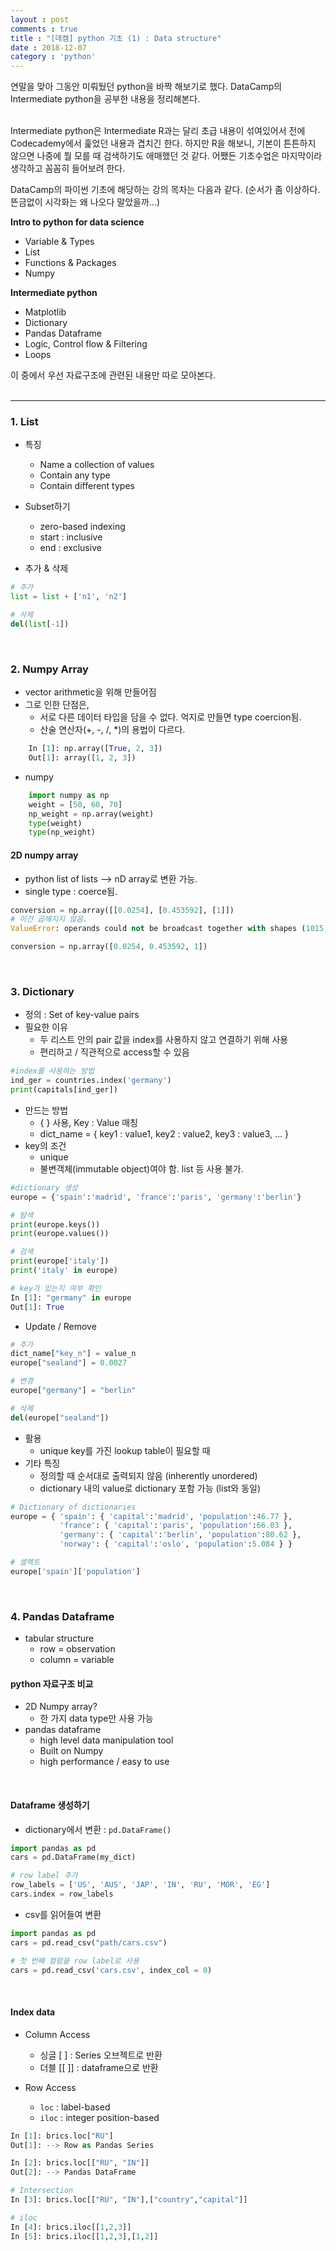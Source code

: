 ```yaml
---
layout : post
comments : true
title : "[데캠] python 기초 (1) : Data structure"
date : 2018-12-07
category : 'python'
---
```


연말을 맞아 그동안 미뤄뒀던 python을 바짝 해보기로 했다. DataCamp의 Intermediate python을 공부한 내용을 정리해본다.

<br>
Intermediate python은 Intermediate R과는 달리 초급 내용이 섞여있어서 전에 Codecademy에서 훑었던 내용과 겹치긴 한다. 하지만 R을 해보니, 기본이 튼튼하지 않으면 나중에 뭘 모를 때 검색하기도 애매했던 것 같다. 어쨌든 기초수업은 마지막이라 생각하고 꼼꼼히 들어보려 한다.

DataCamp의 파이썬 기초에 해당하는 강의 목차는 다음과 같다. (순서가 좀 이상하다. 뜬금없이 시각화는 왜 나오다 말았을까...)


**Intro to python for data science**

- Variable & Types
- List
- Functions & Packages
- Numpy

**Intermediate python**
- Matplotlib
- Dictionary
- Pandas Dataframe
- Logic, Control flow & Filtering
- Loops

이 중에서 우선 자료구조에 관련된 내용만 따로 모아본다.   
<br>

----

### 1. List
- 특징
  - Name a collection of values
  - Contain any type
  - Contain different types

- Subset하기
  - zero-based indexing
  - start : inclusive
  - end : exclusive

- 추가 & 삭제

```python
# 추가
list = list + ['n1', 'n2']

# 삭제
del(list[-1])
```


<br>

### 2. Numpy Array

- vector arithmetic을 위해 만들어짐
- 그로 인한 단점은,
    - 서로 다른 데이터 타입을 담을 수 없다. 억지로 만들면 type coercion됨.
    - 산술 연산자(+, -, /, \*)의 용법이 다르다.

```python
    In [1]: np.array([True, 2, 3])
    Out[1]: array([1, 2, 3])
```

- numpy
```python
    import numpy as np
    weight = [50, 60, 70]
    np_weight = np.array(weight)
    type(weight)
    type(np_weight)
```


#### 2D numpy array

- python list of lists —> nD array로 변환 가능.
- single type : coerce됨.

```python
conversion = np.array([[0.0254], [0.453592], [1]])
# 이건 곱해지지 않음.
ValueError: operands could not be broadcast together with shapes (1015,3) (3,1)

conversion = np.array([0.0254, 0.453592, 1])
```

<br>

### 3. Dictionary

- 정의 : Set of key-value pairs
- 필요한 이유
    - 두 리스트 안의 pair 값을 index를 사용하지 않고 연결하기 위해 사용
    - 편리하고 / 직관적으로 access할 수 있음

```python
#index를 사용하는 방법
ind_ger = countries.index('germany')
print(capitals[ind_ger])
```
- 만드는 방법
    - { } 사용, Key : Value 매칭
    - dict_name = { key1 : value1, key2 : value2, key3 : value3, ... }
- key의 조건
    - unique
    - 불변객체(immutable object)여야 함. list 등 사용 불가.

```python
#dictionary 생성
europe = {'spain':'madrid', 'france':'paris', 'germany':'berlin'}

# 탐색
print(europe.keys())
print(europe.values())

# 검색
print(europe['italy'])
print('italy' in europe)

# key가 있는지 여부 확인
In [1]: "germany" in europe
Out[1]: True
```

- Update / Remove


```python
# 추가
dict_name["key_n"] = value_n
europe["sealand"] = 0.0027

# 변경
europe["germany"] = "berlin"

# 삭제
del(europe["sealand"])
```


- 활용
    - unique key를 가진 lookup table이 필요할 때
- 기타 특징
    - 정의할 때 순서대로 출력되지 않음 (inherently unordered)
    - dictionary 내의 value로 dictionary 포함 가능 (list와 동일)

```python
# Dictionary of dictionaries
europe = { 'spain': { 'capital':'madrid', 'population':46.77 },
           'france': { 'capital':'paris', 'population':66.03 },
           'germany': { 'capital':'berlin', 'population':80.62 },
           'norway': { 'capital':'oslo', 'population':5.084 } }

# 셀렉트
europe['spain']['population']
```

<br>

### 4. Pandas Dataframe

- tabular structure
    - row = observation
    - column  = variable

#### python 자료구조 비교
- 2D Numpy array?
  - 한 가지 data type만 사용 가능
- pandas dataframe
  - high level data manipulation tool
  - Built on Numpy
  - high performance / easy to use

<br>

#### Dataframe 생성하기
- dictionary에서 변환 : `pd.DataFrame()`
```python
import pandas as pd
cars = pd.DataFrame(my_dict)

# row label 추가
row_labels = ['US', 'AUS', 'JAP', 'IN', 'RU', 'MOR', 'EG']
cars.index = row_labels
```

- csv를 읽어들여 변환
```python
import pandas as pd
cars = pd.read_csv("path/cars.csv")

# 첫 번째 컬럼을 row label로 사용
cars = pd.read_csv('cars.csv', index_col = 0)
```

<br>

#### Index data
- Column Access
  - 싱글 [ ] : Series 오브젝트로 반환
  - 더블 [[ ]] : dataframe으로 반환

- Row Access
  - `loc` : label-based
  - `iloc` : integer position-based

```python
In [1]: brics.loc["RU"]
Out[1]: --> Row as Pandas Series

In [2]: brics.loc[["RU", "IN"]]
Out[2]: --> Pandas DataFrame

# Intersection
In [3]: brics.loc[["RU", "IN"],["country","capital"]]

# iloc
In [4]: brics.iloc[[1,2,3]]
In [5]: brics.iloc[[1,2,3],[1,2]]
```
